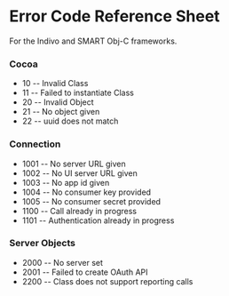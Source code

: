 Error Code Reference Sheet
==========================

For the Indivo and SMART Obj-C frameworks.


### Cocoa
- 10 -- Invalid Class
- 11 -- Failed to instantiate Class
- 20 -- Invalid Object
- 21 -- No object given
- 22 -- uuid does not match

### Connection
- 1001 -- No server URL given
- 1002 -- No UI server URL given
- 1003 -- No app id given
- 1004 -- No consumer key provided
- 1005 -- No consumer secret provided
- 1100 -- Call already in progress
- 1101 -- Authentication already in progress

### Server Objects
- 2000 -- No server set
- 2001 -- Failed to create OAuth API
- 2200 -- Class does not support reporting calls


